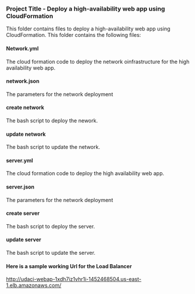 ### Project Title - Deploy a high-availability web app using CloudFormation
This folder contains files to deploy a high-availability web app using CloudFormation.
This folder contains the following files:

#### Network.yml
The cloud formation code to deploy the network oinfrastructure for the high availability web app.

#### network.json
The parameters for the network deployment

#### create network
The bash script to deploy the nework.

#### update network
The bash script to update the network.


#### server.yml
The cloud formation code to deploy the high availability web app.

#### server.json
The parameters for the network deployment

#### create server
The bash script to deploy the server.

#### update server
The bash script to update the server.

#### Here is a sample working Url for the Load Balancer
http://udaci-webap-1xdh7iz1vhr1i-1452468504.us-east-1.elb.amazonaws.com/ 
